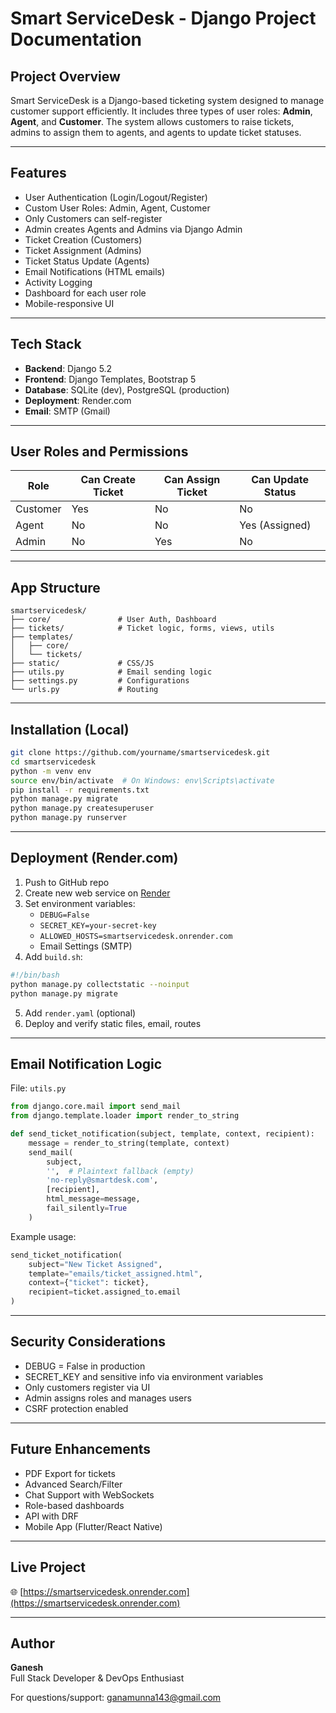 
# Smart ServiceDesk - Django Project Documentation

## Project Overview

Smart ServiceDesk is a Django-based ticketing system designed to manage customer support efficiently. It includes three types of user roles: **Admin**, **Agent**, and **Customer**. The system allows customers to raise tickets, admins to assign them to agents, and agents to update ticket statuses.

---

## Features

- User Authentication (Login/Logout/Register)
- Custom User Roles: Admin, Agent, Customer
- Only Customers can self-register
- Admin creates Agents and Admins via Django Admin
- Ticket Creation (Customers)
- Ticket Assignment (Admins)
- Ticket Status Update (Agents)
- Email Notifications (HTML emails)
- Activity Logging
- Dashboard for each user role
- Mobile-responsive UI

---

## Tech Stack

- **Backend**: Django 5.2
- **Frontend**: Django Templates, Bootstrap 5
- **Database**: SQLite (dev), PostgreSQL (production)
- **Deployment**: Render.com
- **Email**: SMTP (Gmail)

---

## User Roles and Permissions

| Role     | Can Create Ticket | Can Assign Ticket | Can Update Status |
| -------- | ----------------- | ----------------- | ----------------- |
| Customer | Yes               | No                | No                |
| Agent    | No                | No                | Yes (Assigned)    |
| Admin    | No                | Yes               | No                |

---

## App Structure

```
smartservicedesk/
├── core/               # User Auth, Dashboard
├── tickets/            # Ticket logic, forms, views, utils
├── templates/
│   ├── core/
│   └── tickets/
├── static/             # CSS/JS
├── utils.py            # Email sending logic
├── settings.py         # Configurations
└── urls.py             # Routing
```

---

## Installation (Local)

```bash
git clone https://github.com/yourname/smartservicedesk.git
cd smartservicedesk
python -m venv env
source env/bin/activate  # On Windows: env\Scripts\activate
pip install -r requirements.txt
python manage.py migrate
python manage.py createsuperuser
python manage.py runserver
```

---

## Deployment (Render.com)

1. Push to GitHub repo
2. Create new web service on [Render](https://render.com/)
3. Set environment variables:
   - `DEBUG=False`
   - `SECRET_KEY=your-secret-key`
   - `ALLOWED_HOSTS=smartservicedesk.onrender.com`
   - Email Settings (SMTP)
4. Add `build.sh`:

```bash
#!/bin/bash
python manage.py collectstatic --noinput
python manage.py migrate
```

5. Add `render.yaml` (optional)
6. Deploy and verify static files, email, routes

---

## Email Notification Logic

File: `utils.py`

```python
from django.core.mail import send_mail
from django.template.loader import render_to_string

def send_ticket_notification(subject, template, context, recipient):
    message = render_to_string(template, context)
    send_mail(
        subject,
        '',  # Plaintext fallback (empty)
        'no-reply@smartdesk.com',
        [recipient],
        html_message=message,
        fail_silently=True
    )
```

Example usage:

```python
send_ticket_notification(
    subject="New Ticket Assigned",
    template="emails/ticket_assigned.html",
    context={"ticket": ticket},
    recipient=ticket.assigned_to.email
)
```

---

## Security Considerations

- DEBUG = False in production
- SECRET_KEY and sensitive info via environment variables
- Only customers register via UI
- Admin assigns roles and manages users
- CSRF protection enabled

---

## Future Enhancements

- PDF Export for tickets
- Advanced Search/Filter
- Chat Support with WebSockets
- Role-based dashboards
- API with DRF
- Mobile App (Flutter/React Native)

---

## Live Project

🌐 [https://smartservicedesk.onrender.com](https://smartservicedesk.onrender.com)

---

## Author

**Ganesh**  
Full Stack Developer & DevOps Enthusiast

For questions/support: [ganamunna143@gmail.com](mailto:ganamunna143@gmail.com)

